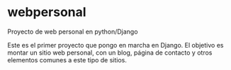 # webpersonal
Proyecto de web personal en python/Django

Este es el primer proyecto que pongo en marcha en Django.
El objetivo es montar un sitio web personal, con un blog, página de contacto y otros elementos comunes a este tipo de sitios.
